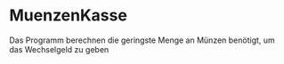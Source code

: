 # MuenzenKasse
Das Programm berechnen die geringste Menge an Münzen benötigt, um das Wechselgeld zu geben
